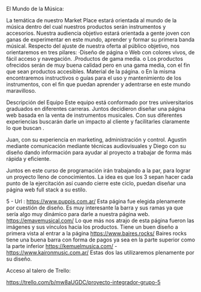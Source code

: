 El Mundo de la Música:

La temática de nuestro Market Place estará orientada al mundo de la música dentro del cual nuestros productos serán instrumentos y accesorios. Nuestra audiencia objetivo estará orientada a gente joven con ganas de experimentar en este mundo, aprender y formar su primera banda músical.
Respecto del ajuste de nuestra oferta al público objetivo, nos orientaremos en tres pilares:
·Diseño de página
o   Web con colores vivos, de fácil acceso y navegación.
.Productos de gama media.
o   Los productos ofrecidos serán de muy buena calidad pero en una gama media, con el fin que sean productos accesibles. 
Material de la página.
o   En la misma encontraremos instructivos o guías para el uso y mantenimiento de los instrumentos, con el fin que puedan aprender y adentrarse en este mundo maravilloso.

 
Descripción del Equipo
  Este equipo está conformado por tres universitarios graduados en diferentes carreras. Juntos decidieron diseñar una página web basada en la venta de instrumentos musicales. Con sus diferentes experiencias buscarán darle un impacto al cliente y facilitarles claramente lo que buscan .

  Juan, con su experiencia en marketing, administración y control. Agustin mediante comunicación mediante técnicas audiovisuales y Diego con su diseño dando información para ayudar al proyecto a trabajar de forma más rápida y eficiente. 

   Juntos en este curso de programación irán trabajando a la par, para lograr un proyecto lleno de conocimientos. La idea es que los 3 sepan hacer cada punto de la ejercitación así cuando cierre este ciclo, puedan diseñar una página web full stack a su estilo.
 
 5 - Url :
https://www.puppis.com.ar/
Esta página fue elegida plenamente por cuestión de diseño. Es muy interesante la barra y sus ramas ya que sería algo muy dinámico para darle a nuestra página web.
https://emavemusical.com/
Lo que más nos atrajo de esta página fueron las imágenes y sus vínculos hacia los productos. Tiene un buen diseño a primera vista al entrar a la página
https://www.baires.rocks/
Baires rocks tiene una buena barra con forma de pagos ya sea en la parte superior como la parte inferior
https://kemuelmusica.com/ - https://www.kaironmusic.com.ar/
Estas dos las utilizaremos plenamente por su diseño.
 
 
 
Acceso al talero de Trello:

https://trello.com/b/mw8aUGDC/proyecto-integrador-grupo-5
